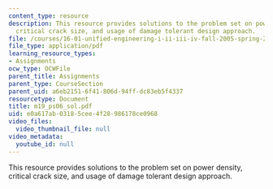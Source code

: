 ```yaml
---
content_type: resource
description: This resource provides solutions to the problem set on power density,
  critical crack size, and usage of damage tolerant design approach.
file: /courses/16-01-unified-engineering-i-ii-iii-iv-fall-2005-spring-2006/e0a617ab03185cee4f28986178ce0968_m19_ps06_sol.pdf
file_type: application/pdf
learning_resource_types:
- Assignments
ocw_type: OCWFile
parent_title: Assignments
parent_type: CourseSection
parent_uid: a6eb2151-6f41-806d-94ff-dc83eb5f4337
resourcetype: Document
title: m19_ps06_sol.pdf
uid: e0a617ab-0318-5cee-4f28-986178ce0968
video_files:
  video_thumbnail_file: null
video_metadata:
  youtube_id: null
---
```

This resource provides solutions to the problem set on power density, critical crack size, and usage of damage tolerant design approach.